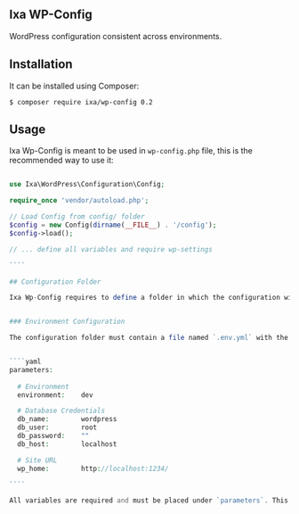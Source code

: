 Ixa WP-Config
-------------

WordPress configuration consistent across environments.


## Installation

It can be installed using Composer:

    $ composer require ixa/wp-config 0.2


## Usage

Ixa Wp-Config is meant to be used in `wp-config.php` file, this is the recommended way to use it:

`````php

use Ixa\WordPress\Configuration\Config;

require_once 'vendor/autoload.php';

// Load Config from config/ folder
$config = new Config(dirname(__FILE__) . '/config');
$config->load();

// ... define all variables and require wp-settings

````

## Configuration Folder

Ixa Wp-Config requires to define a folder in which the configuration will be placed.


### Environment Configuration

The configuration folder must contain a file named `.env.yml` with the following variables. 


````yaml
parameters:
  
  # Environment
  environment:    dev

  # Database Credentials
  db_name:        wordpress
  db_user:        root
  db_password:    ""
  db_host:        localhost

  # Site URL
  wp_home:        http://localhost:1234/

````

All variables are required and must be placed under `parameters`. This is because the `.env.yml`  file can be generated dynamically using [Incenteev/ParameterHandler](https://github.com/Incenteev/ParameterHandler).


